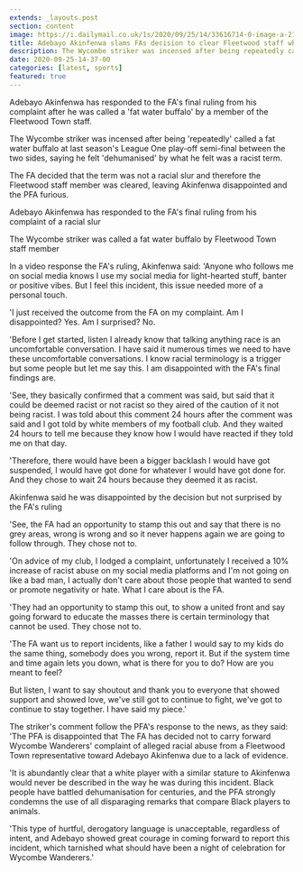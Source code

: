 ```yaml
---
extends: _layouts.post
section: content
image: https://i.dailymail.co.uk/1s/2020/09/25/14/33616714-0-image-a-21_1601040478847.jpg 
title: Adebayo Akinfenwa slams FAs decision to clear Fleetwood staff who called him a fat water buffalo 
description: The Wycombe striker was incensed after being repeatedly called a fat water buffalo at last seasons League One play-off semi-final between the two sides, saying he felt dehumanised. 
date: 2020-09-25-14-37-00 
categories: [latest, sports] 
featured: true 
--- 
```

Adebayo Akinfenwa has responded to the FA's final ruling from his complaint after he was called a 'fat water buffalo' by a member of the Fleetwood Town staff.

The Wycombe striker was incensed after being 'repeatedly' called a fat water buffalo at last season's League One play-off semi-final between the two sides, saying he felt 'dehumanised' by what he felt was a racist term.

The FA decided that the term was not a racial slur and therefore the Fleetwood staff member was cleared, leaving Akinfenwa disappointed and the PFA furious.

Adebayo Akinfenwa has responded to the FA's final ruling from his complaint of a racial slur

The Wycombe striker was called a fat water buffalo by Fleetwood Town staff member

In a video response the FA's ruling, Akinfenwa said: 'Anyone who follows me on social media knows I use my social media for light-hearted stuff, banter or positive vibes. But I feel this incident, this issue needed more of a personal touch.

'I just received the outcome from the FA on my complaint. Am I disappointed? Yes. Am I surprised? No.

'Before I get started, listen I already know that talking anything race is an uncomfortable conversation. I have said it numerous times we need to have these uncomfortable conversations. I know racial terminology is a trigger but some people but let me say this. I am disappointed with the FA's final findings are.

'See, they basically confirmed that a comment was said, but said that it could be deemed racist or not racist so they aired of the caution of it not being racist. I was told about this comment 24 hours after the comment was said and I got told by white members of my football club. And they waited 24 hours to tell me because they know how I would have reacted if they told me on that day.  

'Therefore, there would have been a bigger backlash I would have got suspended, I would have got done for whatever I would have got done for. And they chose to wait 24 hours because they deemed it as racist.

Akinfenwa said he was disappointed by the decision but not surprised by the FA's ruling

'See, the FA had an opportunity to stamp this out and say that there is no grey areas, wrong is wrong and so it never happens again we are going to follow through. They chose not to.

'On advice of my club, I lodged a complaint, unfortunately I received a 10% increase of racist abuse on my social media platforms and I'm not going on like a bad man, I actually don't care about those people that wanted to send or promote negativity or hate. What I care about is the FA. 

'They had an opportunity to stamp this out, to show a united front and say going forward to educate the masses there is certain terminology that cannot be used. They chose not to.

'The FA want us to report incidents, like a father I would say to my kids do the same thing, somebody does you wrong, report it. But if the system time and time again lets you down, what is there for you to do? How are you meant to feel?

But listen, I want to say shoutout and thank you to everyone that showed support and showed love, we've still got to continue to fight, we've got to continue to stay together. I have said my piece.'

The striker's comment follow the PFA's response to the news, as they said: 'The PFA is disappointed that The FA has decided not to carry forward Wycombe Wanderers' complaint of alleged racial abuse from a Fleetwood Town representative toward Adebayo Akinfenwa due to a lack of evidence.

'It is abundantly clear that a white player with a similar stature to Akinfenwa would never be described in the way he was during this incident. Black people have battled dehumanisation for centuries, and the PFA strongly condemns the use of all disparaging remarks that compare Black players to animals.

'This type of hurtful, derogatory language is unacceptable, regardless of intent, and Adebayo showed great courage in coming forward to report this incident, which tarnished what should have been a night of celebration for Wycombe Wanderers.'

